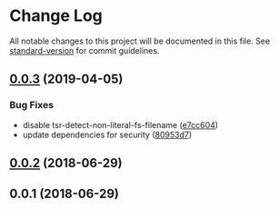 # Change Log

All notable changes to this project will be documented in this file. See [standard-version](https://github.com/conventional-changelog/standard-version) for commit guidelines.

## [0.0.3](https://github.com/kolbma/node-n4v-config/compare/v0.0.2...v0.0.3) (2019-04-05)


### Bug Fixes

*  disable tsr-detect-non-literal-fs-filename ([e7cc604](https://github.com/kolbma/node-n4v-config/commit/e7cc604))
* update dependencies for security ([80953d7](https://github.com/kolbma/node-n4v-config/commit/80953d7))



<a name="0.0.2"></a>
## [0.0.2](https://github.com/kolbma/node-n4v-config/compare/v0.0.1...v0.0.2) (2018-06-29)



<a name="0.0.1"></a>
## 0.0.1 (2018-06-29)
